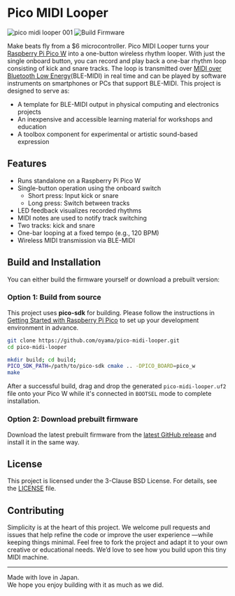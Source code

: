 # Pico MIDI Looper
![pico midi looper 001](https://github.com/user-attachments/assets/284052ba-2bba-4661-97f4-192cda4c9b6b)
![Build Firmware](https://github.com/oyama/pico-midi-looper/actions/workflows/build-firmware.yml/badge.svg)


Make beats fly from a $6 microcontroller.
Pico MIDI Looper turns your [Raspberry Pi Pico W](https://www.raspberrypi.com/products/raspberry-pi-pico/) into a one-button wireless rhythm looper.
With just the single onboard button, you can record and play back a one-bar rhythm loop consisting of kick and snare tracks. The loop is transmitted over [MIDI
over Bluetooth Low Energy](https://midi.org/midi-over-bluetooth-low-energy-ble-midi)(BLE-MIDI) in real time and can be played by software instruments on smartphones or PCs that support BLE-MIDI.
This project is designed to serve as:

- A template for BLE-MIDI output in physical computing and electronics projects
- An inexpensive and accessible learning material for workshops and education
- A toolbox component for experimental or artistic sound-based expression

## Features

- Runs standalone on a Raspberry Pi Pico W
- Single-button operation using the onboard switch
  - Short press: Input kick or snare
  - Long press: Switch between tracks
- LED feedback visualizes recorded rhythms
- MIDI notes are used to notify track switching
- Two tracks: kick and snare
- One-bar looping at a fixed tempo (e.g., 120 BPM)
- Wireless MIDI transmission via BLE-MIDI

## Build and Installation

You can either build the firmware yourself or download a prebuilt version:

### Option 1: Build from source

This project uses **pico-sdk** for building. Please follow the instructions in [Getting Started with Raspberry Pi Pico](https://datasheets.raspberrypi.com/pico/getting-started-with-pico.pdf) to set up your development environment in advance.

```bash
git clone https://github.com/oyama/pico-midi-looper.git
cd pico-midi-looper

mkdir build; cd build;
PICO_SDK_PATH=/path/to/pico-sdk cmake .. -DPICO_BOARD=pico_w
make
```

After a successful build, drag and drop the generated `pico-midi-looper.uf2` file onto your Pico W while it's connected in `BOOTSEL` mode to complete installation.

### Option 2: Download prebuilt firmware

Download the latest prebuilt firmware from the [latest GitHub release](https://github.com/oyama/pico-midi-looper/releases/latest) and install it in the same way.

## License

This project is licensed under the 3-Clause BSD License. For details, see the [LICENSE](LICENSE.md) file.

## Contributing

Simplicity is at the heart of this project.
We welcome pull requests and issues that help refine the code or improve the user experience —while keeping things minimal.
Feel free to fork the project and adapt it to your own creative or educational needs.
We’d love to see how you build upon this tiny MIDI machine.

---
Made with love in Japan.  
We hope you enjoy building with it as much as we did.
